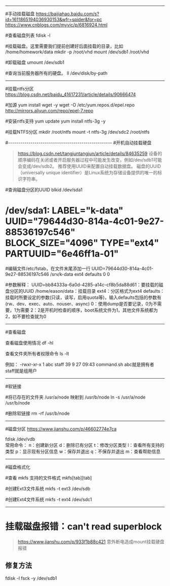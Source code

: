 ﻿------------------------------------------------------------------------------------
#手动挂载磁盘
https://baijiahao.baidu.com/s?id=1611865194036930153&wfr=spider&for=pc
https://www.cnblogs.com/myvic/p/6816924.html

#查看磁盘列表
fdisk -l


#挂载磁盘。这里需要我们提前创建好后面挂载的目录，比如 /home/homework/data
mkdir -p /root/vhd
mount  /dev/sdb1  /root/vhd

#卸载磁盘
umount  /dev/sdb1

 
#查询当前服务器所有的硬盘。
ll /dev/disk/by-path


------------------------------------------------------------------------------------
#挂载ntfs分区
https://blog.csdn.net/baidu_41617231/article/details/90666474

#加源
yum install wget -y
wget -O /etc/yum.repos.d/epel.repo http://mirrors.aliyun.com/repo/epel-7.repo

#安装ntfs支持
yum update
yum install ntfs-3g -y



#挂载NTFS分区
mkdir /root/ntfs
mount -t ntfs-3g /dev/sdc2  /root/ntfs




#---------------------------------------------------
#开机自动挂载硬盘
> https://blog.csdn.net/tangjuntangjun/article/details/84635259
设备的顺序编码在关闭或者开启服务器过程中可能发生改变，例如/dev/sdb1可能会变成/dev/sdb2。
推荐使用UUID来配置自动挂载数据盘。
磁盘的UUID（universally unique identifier）是Linux系统为存储设备提供的唯一的标识字符串。

#查询磁盘分区的UUID
blkid /dev/sda1
# /dev/sda1: LABEL="k-data" UUID="79644d30-814a-4c01-9e27-88536197c546" BLOCK_SIZE="4096" TYPE="ext4" PARTUUID="6e46ff1a-01"

#编辑文件/etc/fstab，在文件末尾添加一行
UUID=79644d30-814a-4c01-9e27-88536197c546 /srv/k-data ext4 defaults 0 0

#参数解释：
UUID=bb84333a-6a0d-4285-a14c-cf8b5da88d61：要挂载的磁盘分区的UUID
/home/eason/data：挂载目录
ext4：分区格式为ext4
defaults：挂载时所要设定的参数(只读，读写，启用quota等)，输入defaults包括的参数有(rw、dev、exec、auto、nouser、async)
0：使用dump是否要记录，0为不需要，1为需要
2：2是开机时检查的顺序，boot系统文件为1，其他文件系统都为2，如不要检查就为0


------------------------------------------------------------------------------------
#查看磁盘

查看磁盘使用情况
df -hl
 
查看文件夹所有者权限命令
ls -lt

例如：
-rwxr-xr-x 1 abc staff 39 9 27 09:43 command.sh
abc就是拥有者
staff就是组用户

------------------------------------------------------------------------------------
#软链接

#将已存在的文件夹 /usr/a/node 映射到 /usr/b/node
ln -s /usr/a/node /usr/b/node

#删除软链接
rm -rf /usr/b/node


------------------------------------------------------------------------------------
#磁盘分区
https://www.jianshu.com/p/46602774e7ca

 fdisk /dev/vdb  
常用命令： 
n：创建新分区 
d：删除已有分区
 t：修改分区类型
 l：查看所有支持的类型
 p：显示现有分区信息 
w：保存并退出
 q：不保存并退出 
m：查看帮助信息


------------------------------------------------------------------------------------
#磁盘格式化

#查看 mkfs 支持的文件格式
mkfs[tab][tab]

#创建Ext3文件系统
mkfs -t ext3 /dev/sdb

#创建Ext4文件系统
mkfs -t ext4 /dev/sdc1


------------------------------------------------------------------------------------
# 挂载磁盘报错：can't read superblock
> https://www.jianshu.com/p/933f1b88c421
> 意外断电造成mount挂载硬盘报错
## 修复方法
fdisk -l
fsck -y /dev/sdb1
